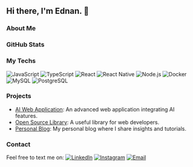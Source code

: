 ## Hi there, I'm Ednan. 👋

### About Me

### GitHub Stats
<!--START_SECTION:github-stats-->
<!--END_SECTION:github-stats-->

### My Techs
![JavaScript](https://img.shields.io/badge/-JavaScript-333?style=flat&logo=javascript)
![TypeScript](https://img.shields.io/badge/-TypeScript-333?style=flat&logo=typescript)
![React](https://img.shields.io/badge/-React-333?style=flat&logo=react)
![React Native](https://img.shields.io/badge/-React%20Native-333?style=flat&logo=react&logoColor=8257e5)
![Node.js](https://img.shields.io/badge/-Node.js-333?style=flat&logo=node.js)
![Docker](https://img.shields.io/badge/-Docker-333?style=flat&logo=docker)
![MySQL](https://img.shields.io/badge/-MySQL-333?style=flat&logo=mysql)
![PostgreSQL](https://img.shields.io/badge/-PostgreSQL-333?style=flat&logo=postgresql)

### Projects
- [AI Web Application](https://github.com/username/ai-web-app): An advanced web application integrating AI features.
- [Open Source Library](https://github.com/username/open-source-lib): A useful library for web developers.
- [Personal Blog](https://github.com/username/personal-blog): My personal blog where I share insights and tutorials.

### Contact
Feel free to text me on:
[![LinkedIn](https://img.shields.io/badge/-LinkedIn-0077B5?style=flat&logo=linkedin)](https://www.linkedin.com/in/ednandias/)
[![Instagram](https://img.shields.io/badge/-Instagram-D62976?style=flat&logo=instagram&logoColor=white)](https://www.instagram.com/ednan.dias/)
[![Email](https://img.shields.io/badge/-Email-D14836?style=flat&logo=gmail&logoColor=white)](mailto:ednan.741@gmail.com)
